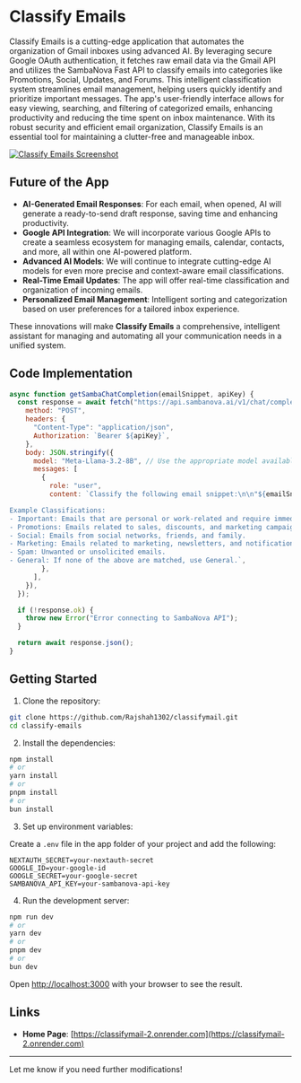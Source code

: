 
# Classify Emails

Classify Emails is a cutting-edge application that automates the organization of Gmail inboxes using advanced AI. By leveraging secure Google OAuth authentication, it fetches raw email data via the Gmail API and utilizes the SambaNova Fast API to classify emails into categories like Promotions, Social, Updates, and Forums. This intelligent classification system streamlines email management, helping users quickly identify and prioritize important messages. The app's user-friendly interface allows for easy viewing, searching, and filtering of categorized emails, enhancing productivity and reducing the time spent on inbox maintenance. With its robust security and efficient email organization, Classify Emails is an essential tool for maintaining a clutter-free and manageable inbox.

[![Classify Emails Screenshot](https://github.com/user-attachments/assets/a274bbc4-9821-447c-8d83-04c36ff7c850)](https://github.com/user-attachments/assets/a274bbc4-9821-447c-8d83-04c36ff7c850)

## Future of the App
- **AI-Generated Email Responses**: For each email, when opened, AI will generate a ready-to-send draft response, saving time and enhancing productivity.
- **Google API Integration**: We will incorporate various Google APIs to create a seamless ecosystem for managing emails, calendar, contacts, and more, all within one AI-powered platform.
- **Advanced AI Models**: We will continue to integrate cutting-edge AI models for even more precise and context-aware email classifications.
- **Real-Time Email Updates**: The app will offer real-time classification and organization of incoming emails.
- **Personalized Email Management**: Intelligent sorting and categorization based on user preferences for a tailored inbox experience.

These innovations will make **Classify Emails** a comprehensive, intelligent assistant for managing and automating all your communication needs in a unified system.

## Code Implementation

```javascript
async function getSambaChatCompletion(emailSnippet, apiKey) {
  const response = await fetch("https://api.sambanova.ai/v1/chat/completions", {
    method: "POST",
    headers: {
      "Content-Type": "application/json",
      Authorization: `Bearer ${apiKey}`,
    },
    body: JSON.stringify({
      model: "Meta-Llama-3.2-8B", // Use the appropriate model available in SambaNova
      messages: [
        {
          role: "user",
          content: `Classify the following email snippet:\n\n"${emailSnippet}". Please provide a one-word classification for this email snippet. Include only one word in your response, no extra words.

Example Classifications:
- Important: Emails that are personal or work-related and require immediate attention.
- Promotions: Emails related to sales, discounts, and marketing campaigns.
- Social: Emails from social networks, friends, and family.
- Marketing: Emails related to marketing, newsletters, and notifications.
- Spam: Unwanted or unsolicited emails.
- General: If none of the above are matched, use General.`,
        },
      ],
    }),
  });

  if (!response.ok) {
    throw new Error("Error connecting to SambaNova API");
  }

  return await response.json();
}
```

## Getting Started

1. Clone the repository:

```bash
git clone https://github.com/Rajshah1302/classifymail.git
cd classify-emails
```

2. Install the dependencies:

```bash
npm install
# or
yarn install
# or
pnpm install
# or
bun install
```

3. Set up environment variables:

Create a `.env` file in the app folder of your project and add the following:

```env
NEXTAUTH_SECRET=your-nextauth-secret
GOOGLE_ID=your-google-id
GOOGLE_SECRET=your-google-secret
SAMBANOVA_API_KEY=your-sambanova-api-key
```

4. Run the development server:

```bash
npm run dev
# or
yarn dev
# or
pnpm dev
# or
bun dev
```

Open [http://localhost:3000](http://localhost:3000) with your browser to see the result.



## Links

- **Home Page**: [https://classifymail-2.onrender.com](https://classifymail-2.onrender.com)

---

Let me know if you need further modifications!
